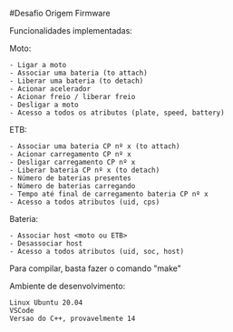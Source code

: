 #Desafio Origem Firmware

Funcionalidades implementadas:

Moto:

    - Ligar a moto
    - Associar uma bateria (to attach)
    - Liberar uma bateria (to detach)
    - Acionar acelerador
    - Acionar freio / liberar freio
    - Desligar a moto
    - Acesso a todos os atributos (plate, speed, battery)

ETB:

    - Associar uma bateria CP nº x (to attach)
    - Acionar carregamento CP nº x
    - Desligar carregamento CP nº x
    - Liberar bateria CP nº x (to detach)
    - Número de baterias presentes
    - Número de baterias carregando
    - Tempo até final de carregamento bateria CP nº x
    - Acesso a todos atributos (uid, cps)

Bateria:

    - Associar host <moto ou ETB>
    - Desassociar host
    - Acesso a todos atributos (uid, soc, host)

Para compilar, basta fazer o comando "make"

Ambiente de desenvolvimento:

    Linux Ubuntu 20.04
    VSCode
    Versao do C++, provavelmente 14